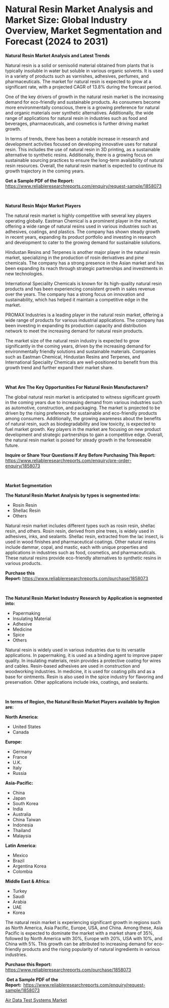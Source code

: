 <p><h1>Natural Resin Market Analysis and Market Size: Global Industry Overview, Market Segmentation and Forecast (2024 to 2031)</h1></p><p><strong>Natural Resin Market Analysis and Latest Trends</strong></p>
<p><p>Natural resin is a solid or semisolid material obtained from plants that is typically insoluble in water but soluble in various organic solvents. It is used in a variety of products such as varnishes, adhesives, perfumes, and pharmaceuticals. The market for natural resin is expected to grow at a significant rate, with a projected CAGR of 13.8% during the forecast period.</p><p>One of the key drivers of growth in the natural resin market is the increasing demand for eco-friendly and sustainable products. As consumers become more environmentally conscious, there is a growing preference for natural and organic materials over synthetic alternatives. Additionally, the wide range of applications for natural resin in industries such as food and beverages, pharmaceuticals, and cosmetics is further driving market growth.</p><p>In terms of trends, there has been a notable increase in research and development activities focused on developing innovative uses for natural resin. This includes the use of natural resin in 3D printing, as a sustainable alternative to synthetic resins. Additionally, there is a growing focus on sustainable sourcing practices to ensure the long-term availability of natural resin resources. Overall, the natural resin market is expected to continue its growth trajectory in the coming years.</p></p>
<p><strong>Get a Sample PDF of the Report:&nbsp;</strong> <a href="https://www.reliableresearchreports.com/enquiry/request-sample/1858073">https://www.reliableresearchreports.com/enquiry/request-sample/1858073</a></p>
<p>&nbsp;</p>
<p><strong>Natural Resin Major Market Players</strong></p>
<p><p>The natural resin market is highly competitive with several key players operating globally. Eastman Chemical is a prominent player in the market, offering a wide range of natural resins used in various industries such as adhesives, coatings, and plastics. The company has shown steady growth in recent years, expanding its product portfolio and investing in research and development to cater to the growing demand for sustainable solutions.</p><p>Hindustan Resins and Terpenes is another major player in the natural resin market, specializing in the production of rosin derivatives and pine chemicals. The company has a strong presence in the Asian market and has been expanding its reach through strategic partnerships and investments in new technologies.</p><p>International Speciality Chemicals is known for its high-quality natural resin products and has been experiencing consistent growth in sales revenue over the years. The company has a strong focus on innovation and sustainability, which has helped it maintain a competitive edge in the market.</p><p>PROMAX Industries is a leading player in the natural resin market, offering a wide range of products for various industrial applications. The company has been investing in expanding its production capacity and distribution network to meet the increasing demand for natural resin products.</p><p>The market size of the natural resin industry is expected to grow significantly in the coming years, driven by the increasing demand for environmentally friendly solutions and sustainable materials. Companies such as Eastman Chemical, Hindustan Resins and Terpenes, and International Speciality Chemicals are well-positioned to benefit from this growth trend and further expand their market share.</p></p>
<p>&nbsp;</p>
<p><strong>What Are The Key Opportunities For Natural Resin Manufacturers?</strong></p>
<p><p>The global natural resin market is anticipated to witness significant growth in the coming years due to increasing demand from various industries such as automotive, construction, and packaging. The market is projected to be driven by the rising preference for sustainable and eco-friendly products among consumers. Additionally, the growing awareness about the benefits of natural resin, such as biodegradability and low toxicity, is expected to fuel market growth. Key players in the market are focusing on new product development and strategic partnerships to gain a competitive edge. Overall, the natural resin market is poised for steady growth in the foreseeable future.</p></p>
<p><strong>Inquire or Share Your Questions If Any Before Purchasing This Report:</strong> <a href="https://www.reliableresearchreports.com/enquiry/pre-order-enquiry/1858073">https://www.reliableresearchreports.com/enquiry/pre-order-enquiry/1858073</a></p>
<p>&nbsp;</p>
<p><strong>Market Segmentation</strong></p>
<p><strong>The Natural Resin Market Analysis by types is segmented into:</strong></p>
<p><ul><li>Rosin Resin</li><li>Shellac Resin</li><li>Others</li></ul></p>
<p><p>Natural resin market includes different types such as rosin resin, shellac resin, and others. Rosin resin, derived from pine trees, is widely used in adhesives, inks, and sealants. Shellac resin, extracted from the lac insect, is used in wood finishes and pharmaceutical coatings. Other natural resins include dammar, copal, and mastic, each with unique properties and applications in industries such as food, cosmetics, and pharmaceuticals. These natural resins provide eco-friendly alternatives to synthetic resins in various products.</p></p>
<p><strong>Purchase this Report:&nbsp;</strong><a href="https://www.reliableresearchreports.com/purchase/1858073">https://www.reliableresearchreports.com/purchase/1858073</a></p>
<p>&nbsp;</p>
<p><strong>The Natural Resin Market Industry Research by Application is segmented into:</strong></p>
<p><ul><li>Papermaking</li><li>Insulating Material</li><li>Adhesive</li><li>Medicine</li><li>Spice</li><li>Others</li></ul></p>
<p><p>Natural resin is widely used in various industries due to its versatile applications. In papermaking, it is used as a binding agent to improve paper quality. In insulating materials, resin provides a protective coating for wires and cables. Resin-based adhesives are used in construction and woodworking industries. In medicine, it is used for coating pills and as a base for ointments. Resin is also used in the spice industry for flavoring and preservation. Other applications include inks, coatings, and sealants.</p></p>
<p>&nbsp;</p>
<p><strong>In terms of Region, the Natural Resin Market Players available by Region are:</strong></p>
<p>
    <p> <strong> North America: </strong>
        <ul>
            <li>United States</li>
            <li>Canada</li>
        </ul>
        </p> 
    <p> <strong> Europe: </strong>
        <ul>
            <li>Germany</li>
            <li>France</li>
            <li>U.K.</li>
            <li>Italy</li>
            <li>Russia</li>
        </ul>
        </p> 
    <p> <strong> Asia-Pacific: </strong>
        <ul>
            <li>China</li>
            <li>Japan</li>
            <li>South Korea</li>
            <li>India</li>
            <li>Australia</li>
            <li>China Taiwan</li>
            <li>Indonesia</li>
            <li>Thailand</li>
            <li>Malaysia</li>
        </ul>
        </p> 
    <p> <strong> Latin America: </strong>
        <ul>
            <li>Mexico</li>
            <li>Brazil</li>
            <li>Argentina Korea</li>
            <li>Colombia</li>
        </ul>
        </p> 
    <p> <strong> Middle East & Africa: </strong>
        <ul>
            <li>Turkey</li>
            <li>Saudi</li>
            <li>Arabia</li>
            <li>UAE</li>
            <li>Korea</li>
        </ul>
    </p>
    </p>
<p><p>The natural resin market is experiencing significant growth in regions such as North America, Asia Pacific, Europe, USA, and China. Among these, Asia Pacific is expected to dominate the market with a market share of 35%, followed by North America with 30%, Europe with 20%, USA with 10%, and China with 5%. This growth can be attributed to increasing demand for eco-friendly products and the rising popularity of natural ingredients in various industries.</p></p>
<p><strong>Purchase this Report: </strong><a href="https://www.reliableresearchreports.com/purchase/1858073">https://www.reliableresearchreports.com/purchase/1858073</a></p>
<p>&nbsp;<strong>Get a Sample PDF of the Report:&nbsp;&nbsp;</strong><a href="https://www.reliableresearchreports.com/enquiry/request-sample/1858073">https://www.reliableresearchreports.com/enquiry/request-sample/1858073</a></p>
<p><strong></strong></p>
<p><p><a href="https://chivalrous-flock-a86.notion.site/Air-Data-Test-Systems-Market-Size-Growth-and-Forecast-from-2024-2031-a2027ddbf47c4defad768b2663c14f61">Air Data Test Systems Market</a></p></p>